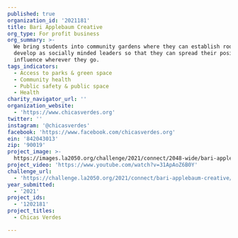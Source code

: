 ```yaml
---
published: true
organization_id: '2021181'
title: Bari Applebaum Creative
org_type: For profit business
org_summary: >-
  We bring students into community gardens where they can establish roots and
  develop as socially minded leaders so that they can spread their positive
  influence wherever they go.
tags_indicators:
  - Access to parks & green space
  - Community health
  - Public safety & public space
  - Health
charity_navigator_url: ''
organization_website:
  - 'https://www.chicasverdes.org'
twitter: ''
instagram: '@chicasverdes'
facebook: 'https://www.facebook.com/chicasverdes.org'
ein: '842043013'
zip: '90019'
project_image: >-
  https://images.la2050.org/challenge/2021/connect/2048-wide/bari-applebaum-creative.jpg
project_video: 'https://www.youtube.com/watch?v=31ApAoZ6B0Y'
challenge_url:
  - 'https://challenge.la2050.org/2021/connect/bari-applebaum-creative/'
year_submitted:
  - '2021'
project_ids:
  - '1202181'
project_titles:
  - Chicas Verdes

---
```

